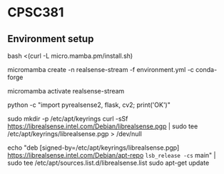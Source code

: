 # CPSC381

## Environment setup

bash <(curl -L micro.mamba.pm/install.sh)

micromamba create -n realsense-stream -f environment.yml -c conda-forge

micromamba activate realsense-stream 

python -c "import pyrealsense2, flask, cv2; print('OK')"


sudo mkdir -p /etc/apt/keyrings
curl -sSf https://librealsense.intel.com/Debian/librealsense.pgp | sudo tee /etc/apt/keyrings/librealsense.pgp > /dev/null


echo "deb [signed-by=/etc/apt/keyrings/librealsense.pgp] https://librealsense.intel.com/Debian/apt-repo `lsb_release -cs` main" | \
sudo tee /etc/apt/sources.list.d/librealsense.list
sudo apt-get update

